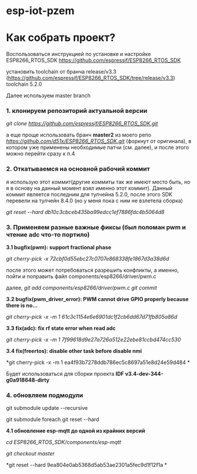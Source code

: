 # esp-iot-pzem

# Как собрать проект?

Воспользоваться инструкцией по установке и настройке ESP8266_RTOS_SDK
https://github.com/espressif/ESP8266_RTOS_SDK

установить toolchain от бранча release/v3.3 (https://github.com/espressif/ESP8266_RTOS_SDK/tree/release/v3.3)
toolchain 5.2.0

Далее используем master branch

### 1. клонируем репозиторий актуальной версии
*git clone https://github.com/espressif/ESP8266_RTOS_SDK.git*

а еще проще использовать бранч **master2** из моего репо *https://github.com/d51x/ESP8266_RTOS_SDK.git* (форкнут от оригинала),
в котором уже применены необходимые патчи (см. далее), и после этого можно перейти сразу к п.4
### 2. Откатываемся на основной рабочий коммит
я использую этот коммит(другие коммиты так же имеют место быть, но я в основу на данный момент взял именно этот коммит).
Данный коммит является последним для тулчейна 5.2.0, после этого SDK перевели на тулчейн 8.4.0 (но у меня пока с ним не взлетела сборка)

*git reset --hard db10c3cbceb435ba99edcc1ef7886fdc4b5064d8*

### 3. Применяем разные важные фиксы (был поломан pwm и чтение adc что-то портило)

**3.1 bugfix(pwm): support fractional phase**

*git cherry-pick -x 72cbf0d55ebc27c0707e868338fe1867d3a38d6d*

после этого может потребоваться разрешить конфликты, а именно, пойти и поправить файл components/esp8266/driver/pwm.c

далее,
*git add components/esp8266/driver/pwm.c*
*git commit*

**3.2 bugfix(pwm_driver_error): PWM cannot drive GPIO properly because there is no...**

*git cherry-pick -x -m 1 61c3c1154e6e6901dc1f2cb6dd67d71fb805a86d*

**3.3 fix(adc): fix rf state error when read adc**

*git cherry-pick -x -m 1 7f99618d9e27a726a512e22ebe81ccbd474cc530*

**3.4 fix(freertos): disable other task before disable nmi**

*git cherry-pick -x -m 1 ea4f93b7278ddb786ec5c8697a51e8d24e59d484 *

Будет использоваться для сборки проекта 
**IDF v3.4-dev-344-g0a918648-dirty**

### 4. обновляем подмодули

git submodule update --recursive

git submodule foreach git reset --hard

**4.1 обновление esp-mqtt до одной из крайних версий**

*cd ESP8266_RTOS_SDK/components/esp-mqtt*

*git checkout master*

*git reset --hard 9ea804e0ab5368d5ab53ae2301a5fec9d1f12f1a *